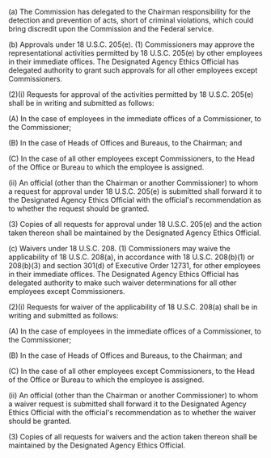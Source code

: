 (a) The Commission has delegated to the Chairman responsibility for the detection and prevention of acts, short of criminal violations, which could bring discredit upon the Commission and the Federal service.

(b) Approvals under 18 U.S.C. 205(e). (1) Commissioners may approve the representational activities permitted by 18 U.S.C. 205(e) by other employees in their immediate offices. The Designated Agency Ethics Official has delegated authority to grant such approvals for all other employees except Commissioners.

(2)(i) Requests for approval of the activities permitted by 18 U.S.C. 205(e) shall be in writing and submitted as follows:

(A) In the case of employees in the immediate offices of a Commissioner, to the Commissioner;

(B) In the case of Heads of Offices and Bureaus, to the Chairman; and

(C) In the case of all other employees except Commissioners, to the Head of the Office or Bureau to which the employee is assigned.

(ii) An official (other than the Chairman or another Commissioner) to whom a request for approval under 18 U.S.C. 205(e) is submitted shall forward it to the Designated Agency Ethics Official with the official's recommendation as to whether the request should be granted.

(3) Copies of all requests for approval under 18 U.S.C. 205(e) and the action taken thereon shall be maintained by the Designated Agency Ethics Official.

(c) Waivers under 18 U.S.C. 208. (1) Commissioners may waive the applicability of 18 U.S.C. 208(a), in accordance with 18 U.S.C. 208(b)(1) or 208(b)(3) and section 301(d) of Executive Order 12731, for other employees in their immediate offices. The Designated Agency Ethics Official has delegated authority to make such waiver determinations for all other employees except Commissioners.

(2)(i) Requests for waiver of the applicability of 18 U.S.C. 208(a) shall be in writing and submitted as follows:

(A) In the case of employees in the immediate offices of a Commissioner, to the Commissioner;

(B) In the case of Heads of Offices and Bureaus, to the Chairman; and

(C) In the case of all other employees except Commissioners, to the Head of the Office or Bureau to which the employee is assigned.

(ii) An official (other than the Chairman or another Commissioner) to whom a waiver request is submitted shall forward it to the Designated Agency Ethics Official with the official's recommendation as to whether the waiver should be granted.

(3) Copies of all requests for waivers and the action taken thereon shall be maintained by the Designated Agency Ethics Official.

